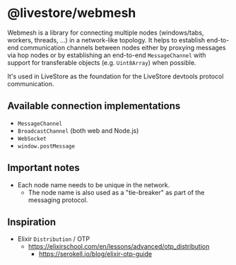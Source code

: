 # @livestore/webmesh

Webmesh is a library for connecting multiple nodes (windows/tabs, workers, threads, ...) in a network-like topology. It helps to establish end-to-end communication channels between nodes either by proxying messages via hop nodes or by establishing an end-to-end `MessageChannel` with support for transferable objects (e.g. `Uint8Array`) when possible.

It's used in LiveStore as the foundation for the LiveStore devtools protocol communication.

## Available connection implementations

- `MessageChannel`
- `BroadcastChannel` (both web and Node.js)
- `WebSocket`
- `window.postMessage`

## Important notes

- Each node name needs to be unique in the network.
  - The node name is also used as a "tie-breaker" as part of the messaging protocol.

## Inspiration

- Elixir `Distribution` / OTP
  - https://elixirschool.com/en/lessons/advanced/otp_distribution
	- https://serokell.io/blog/elixir-otp-guide